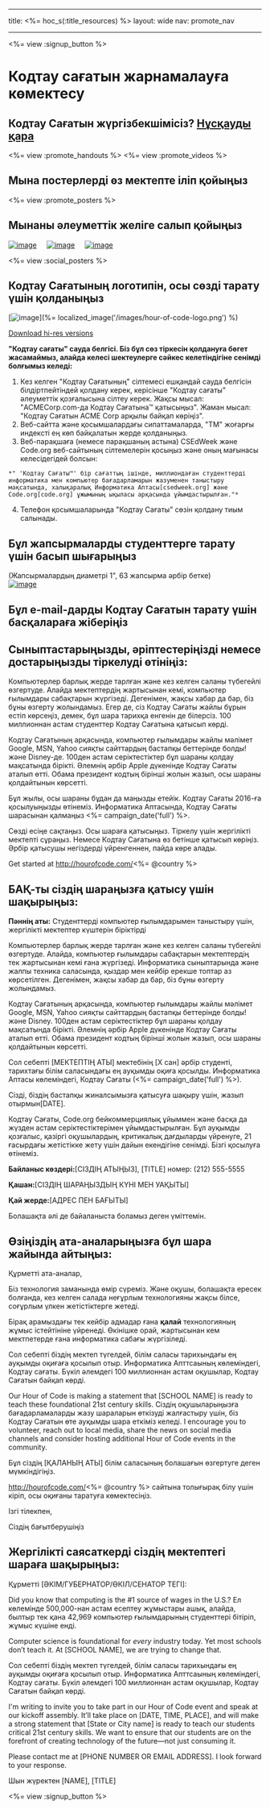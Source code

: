 * * *

title: <%= hoc_s(:title_resources) %> layout: wide nav: promote_nav

* * *

<%= view :signup_button %>

<link rel="stylesheet" type="text/css" href="/css/promote-page.css" />
</link>

# Кодтау сағатын жарнамалауға көмектесу

## Кодтау Сағатын жүргізбекшімісіз? [ Нұсқауды қара ](<%= resolve_url('/how-to') %>)

<%= view :promote_handouts %> <%= view :promote_videos %>

<a id="posters"></a>

## Мына постерлерді өз мектепте іліп қойыңыз

<%= view :promote_posters %>

<a id="social"></a>

## Мынаны әлеуметтік желіге салып қойыңыз

[![image](/images/fit-250/social-1.jpg)](/images/social-1.jpg)&nbsp;&nbsp;&nbsp;&nbsp; [![image](/images/fit-250/social-2.jpg)](/images/social-2.jpg)&nbsp;&nbsp;&nbsp;&nbsp; [![image](/images/fit-250/social-3.jpg)](/images/social-3.jpg)&nbsp;&nbsp;&nbsp;&nbsp;

<%= view :social_posters %>

<a id="logo"></a>

## Кодтау Сағатының логотипін, осы сөзді тарату үшін қолданыңыз

[![image](<%= localized_image('/images/fit-200/hour-of-code-logo.png') %>)](%= localized_image('/images/hour-of-code-logo.png') %)

[Download hi-res versions](http://images.code.org/share/hour-of-code-logo.zip)

**"Кодтау сағаты" сауда белгісі. Біз бұл сөз тіркесін қолдануға бөгет жасамаймыз, алайда келесі шектеулерге сәйкес келетіндігіне сенімді болғымыз келеді:**

  1. Кез келген "Кодтау Сағатының" сілтемесі ешқандай сауда белгісін білдіртпейтіндей қолдану керек, керісінше "Кодтау сағаты" әлеуметтік қозғалысына сілтеу керек. Жақсы мысал: "ACMECorp.com-да Кодтау Сағатына™ қатысыңыз". Жаман мысал: "Кодтау Сағатын ACME Corp арқылы байқап көріңіз".
  2. Веб-сайтта және қосымшалардағы сипаттамаларда, "ТМ" жоғарғы индексті ең көп байқалатын жерде қолданыңыз.
  3. Веб-парақшаға (немесе парақшаның астына) CSEdWeek және Code.org веб-сайтының сілтемелерін қосыңыз және оның мағынасы келесідегідей болсын:
    
    *" 'Кодтау Сағаты™' бір сағаттың ішінде, миллиондаған студенттерді информатика мен компьютер бағадарламарын жазуменен таныстыру мақсатында, халықаралық Информатика Аптасы[csedweek.org] және Code.org[code.org] ұжымының ықыласы арқасында ұйымдастырылған."*

  4. Телефон қосымшаларында "Кодтау Сағаты" сөзін қолдану тиым салынады.

<a id="stickers"></a>

## Бұл жапсырмаларды студенттерге тарату үшін басып шығарыңыз

(Жапсырмалардың диаметрі 1", 63 жапсырма әрбір бетке)  
[![image](/images/fit-250/hour-of-code-stickers.png)](/images/hour-of-code-stickers.pdf)

<a id="sample-emails"></a>

## Бұл e-mail-дарды Кодтау Сағатын тарату үшін басқалараға жіберіңіз

<a id="email"></a>

## Сыныптастарыңызды, әріптестеріңізді немесе достарыңызды тіркелуді өтініңіз:

Компьютерлер барлық жерде тарлған және кез келген саланы түбегейлі өзгертуде. Алайда мектептердің жартысынан кемі, компьютер ғылымдары сабақтарын жүргізеді. Дегенімен, жақсы хабар да бар, біз бұны өзгерту жолындамыз. Егер де, сіз Кодтау Сағаты жайлы бұрын естіп көрсеңіз, демек, бұл шара тарихқа енгенін де білерсіз. 100 миллионнан астам студенттер Кодтау Сағатына қатысып көрді.

Кодтау Сағатының арқасында, компьютер ғылымдары жайлы мәлімет Google, MSN, Yahoo сияқты сайттардың бастапқы беттерінде болды! және Disney-де. 100ден астам серіктестіктер бұл шараны қолдау мақсатында бірікті. Әлемнің әрбір Apple дүкенінде Кодтау Сағаты аталып өтті. Обама президент кодтың бірінші жолын жазып, осы шараны қолдайтынын көрсетті.

Бұл жылы, осы шараны бұдан да маңызды етейік. Кодтау Сағаты 2016-ға қосылуыңызды өтінеміз. Информатика Аптасында, Кодтау Сағаты шарасынан қалмаңыз <%= campaign_date('full') %>.

Сөзді есіңе сақтаңыз. Осы шараға қатысыңыз. Тіркелу үшін жергілікті мектепті сұраңыз. Немесе Кодтау Сағатына өз бетінше қатысып көріңіз. Әрбір қатысушы негіздерді үйренгеннен, пайда көре алады.

Get started at http://hourofcode.com/<%= @country %>

<a id="media-pitch"></a>

## БАҚ-ты сіздің шараңызға қатысу үшін шақырыңыз:

**Пәннің аты:** Студенттерді компьютер ғылымдарымен таныстыру үшін, жергілікті мектептер күштерін біріктірді

Компьютерлер барлық жерде тарлған және кез келген саланы түбегейлі өзгертуде. Алайда, компьютер ғылымдары сабақтарын мектептердің тек жартысынан кемі ғана жүргізеді. Информатика сыныптарында және жалпы техника саласында, қыздар мен кейбір ерекше топтар аз көрсетілген. Дегенімен, жақсы хабар да бар, біз бұны өзгерту жолындамыз.

Кодтау Сағатының арқасында, компьютер ғылымдары жайлы мәлімет Google, MSN, Yahoo сияқты сайттардың бастапқы беттерінде болды! және Disney. 100ден астам серіктестіктер бұл шараны қолдау мақсатында бірікті. Әлемнің әрбір Apple дүкенінде Кодтау Сағаты аталып өтті. Обама президент кодтың бірінші жолын жазып, осы шараны қолдайтынын көрсетті.

Сол себепті [МЕКТЕПТІҢ АТЫ] мектебінің [Х сан] әрбір студенті, тарихтағы білім саласындағы ең ауқымды оқиға қосылды. Информатика Аптасы көлеміндегі, Кодтау Сағаты (<%= campaign_date('full') %>).

Сізді, біздің бастапқы жиналсымызға қатысуға шақыру үшін, жазып отырмын[DATE].

Кодтау Сағаты, Code.org бейкоммерциялық ұйыммен және басқа да жүзден астам серіктестіктерімен ұйымдастырылған. Бұл ауқымды қозғалыс, қазіргі оқушылардың, критикалық дағдыларды үйренуге, 21 ғасырдағы жетістікке жету үшін дайын екендігіне сенімді. Бізгі қосылуға өтінеміз.

**Байланыс көздері:**[СІЗДІҢ АТЫҢЫЗ], [TITLE] номер: (212) 555-5555

**Қашан:**[СІЗДІҢ ШАРАҢЫЗДЫҢ КҮНІ МЕН УАҚЫТЫ]

**Қай жерде:**[АДРЕС ПЕН БАҒЫТЫ]

Болашақта әлі де байаланыста боламыз деген үміттемін.

<a id="parents"></a>

## Өзіңіздің ата-аналарыңызға бұл шара жайында айтыңыз:

Құрметті ата-аналар,

Біз технология заманында өмір сүреміз. Және оқушы, болашақта ересек болғанда, кез келген салада неғұрлым технологияны жақсы білсе, соғұрлым үлкен жетістіктерге жетеді.

Бірақ арамыздағы тек кейбір адмадар ғана **қалай** технологияның жұмыс істейтініне үйренеді. Өкінішке орай, жартысынан кем мектпетерде ғана информатика сабағы жүргізіледі.

Сол себепті біздің мектеп түгелдей, білім саласы тарихындағы ең ауқымды оқиғаға қосылып отыр. Информатика Апттсаының көлеміндегі, Кодтау сағаты. Бүкіл әлемдегі 100 миллионнан астам оқушылар, Кодтау Сағатын байқап көрді.

Our Hour of Code is making a statement that [SCHOOL NAME] is ready to teach these foundational 21st century skills. Сіздің оқушыларыңызға бағадарламаларды жазу шараларын өткізуді жалғастыру үшін, біз Кодтау Сағатын өте ауқымды шара еткіміз келеді. I encourage you to volunteer, reach out to local media, share the news on social media channels and consider hosting additional Hour of Code events in the community.

Бұл сіздің [ҚАЛАНЫҢ АТЫ] білім саласының болашағын өзгертуге деген мүмкіндігіңіз.

http://hourofcode.com/<%= @country %> сайтына толығырақ білу үшін кіріп, осы оқиғаны таратуға көмектесіңіз.

Ізгі тілекпен,

Сіздің бағытберушіңіз

<a id="politicians"></a>

## Жергілікті саясаткерді сіздің мектептегі шараға шақырыңыз:

Құрметті [ӘКІМ/ГУБЕРНАТОР/ӨКІЛ/СЕНАТОР ТЕГІ]:

Did you know that computing is the #1 source of wages in the U.S.? Ел көлемінде 500,000-нан астам есептеу жұмыстары ашық, алайда, былтыр тек қана 42,969 компьютер ғылымдарының студенттері бітіріп, жұмыс күшіне енді.

Computer science is foundational for *every* industry today. Yet most schools don’t teach it. At [SCHOOL NAME], we are trying to change that.

Сол себепті біздің мектеп түгелдей, білім саласы тарихындағы ең ауқымды оқиғаға қосылып отыр. Информатика Апттсаының көлеміндегі, Кодтау сағаты. Бүкіл әлемдегі 100 миллионнан астам оқушылар, Кодтау Сағатын байқап көрді.

I'm writing to invite you to take part in our Hour of Code event and speak at our kickoff assembly. It’ll take place on [DATE, TIME, PLACE], and will make a strong statement that [State or City name] is ready to teach our students critical 21st century skills. We want to ensure that our students are on the forefront of creating technology of the future—not just consuming it.

Please contact me at [PHONE NUMBER OR EMAIL ADDRESS]. I look forward to your response.

Шын жүректен [NAME], [TITLE]

<%= view :signup_button %>